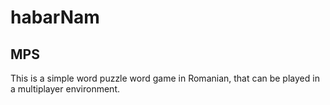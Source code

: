 # habarNam
MPS
---

This is a simple word puzzle word game in Romanian, that can be played in a multiplayer environment.

